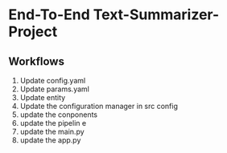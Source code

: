 # End-To-End Text-Summarizer-Project

## Workflows

1. Update config.yaml
2. Update params.yaml
3. Update entity
4. Update the configuration manager in src config
5. update the conponents
6. update the pipelin e
7. update the main.py
8. update the app.py

